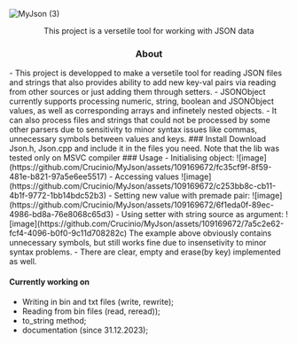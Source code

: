 ![MyJson (3)](https://github.com/Crucinio/MyJson/assets/109169672/f3740dd1-cb71-44b4-bddc-78b0caab9bac)
<p style="text-align: center;">This project is a versetile tool for working with JSON data</p>
<h3 style="text-align: center;">About</h3>
- This project is developped to make a versetile tool for reading JSON files and strings that also provides ability to add new key-val pairs via reading from other sources or just adding them through setters.
- JSONObject currently supports processing numeric, string, boolean and JSONObject values, as well as corresponding arrays and infinetely nested objects.
- It can also process files and strings that could not be processed by some other parsers due to sensitivity to minor syntax issues like commas, unnecessary symbols between values and keys.
### Install
Download Json.h, Json.cpp and include it in the files you need.
    Note that the lib was tested only on MSVC compiler
### Usage
- Initialising object:
![image](https://github.com/Crucinio/MyJson/assets/109169672/fc35cf9f-8f59-481e-b821-97a5e6ee5517)
- Accessing values
![image](https://github.com/Crucinio/MyJson/assets/109169672/c253bb8c-cb11-4b1f-9772-1bb14bdc52b3)
- Setting new value with premade pair:
![image](https://github.com/Crucinio/MyJson/assets/109169672/6f1eda0f-89ec-4986-bd8a-76e8068c65d3)
- Using setter with string source as argument:
![image](https://github.com/Crucinio/MyJson/assets/109169672/7a5c2e62-fcf4-4096-b0f0-9c11d708282c)
The example above obviously contains unnecessary symbols, but still works fine due to insensetivity to minor syntax problems.
- There are clear, empty and erase(by key) implemented as well.

#### Currently working on
- Writing in bin and txt files (write, rewrite);
- Reading from bin files (read, reread));
- to_string method;
- documentation (since 31.12.2023);
